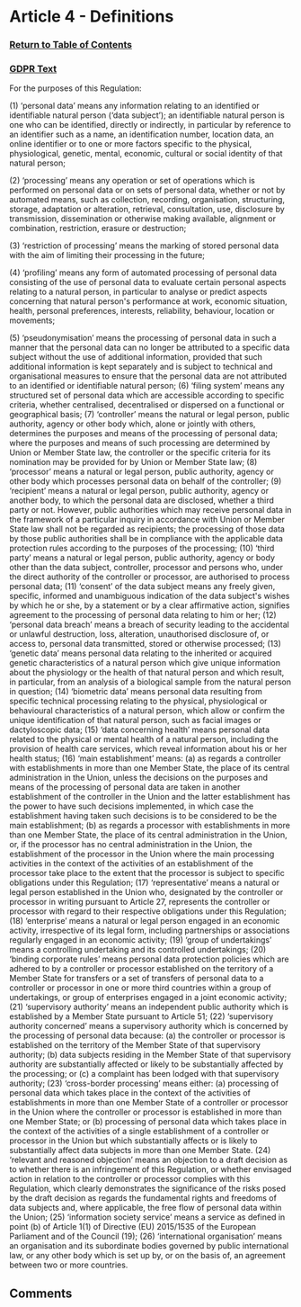 # Article 4 - Definitions

### [Return to Table of Contents](https://github.com/mitmedialab/Consent-HackDay/blob/master/Legal/GDPR%20Markdown/Table%20of%20Contents.md)

### [GDPR Text](https://eur-lex.europa.eu/legal-content/EN/TXT/HTML/?uri=CELEX:32016R0679&from=EN#d1e1489-1-1)

For the purposes of this Regulation:

(1)
‘personal data’ means any information relating to an identified or identifiable natural person (‘data subject’); an identifiable natural person is one who can be identified, directly or indirectly, in particular by reference to an identifier such as a name, an identification number, location data, an online identifier or to one or more factors specific to the physical, physiological, genetic, mental, economic, cultural or social identity of that natural person;

(2)
‘processing’ means any operation or set of operations which is performed on personal data or on sets of personal data, whether or not by automated means, such as collection, recording, organisation, structuring, storage, adaptation or alteration, retrieval, consultation, use, disclosure by transmission, dissemination or otherwise making available, alignment or combination, restriction, erasure or destruction;

(3)
‘restriction of processing’ means the marking of stored personal data with the aim of limiting their processing in the future;

(4)
‘profiling’ means any form of automated processing of personal data consisting of the use of personal data to evaluate certain personal aspects relating to a natural person, in particular to analyse or predict aspects concerning that natural person's performance at work, economic situation, health, personal preferences, interests, reliability, behaviour, location or movements;

(5)
‘pseudonymisation’ means the processing of personal data in such a manner that the personal data can no longer be attributed to a specific data subject without the use of additional information, provided that such additional information is kept separately and is subject to technical and organisational measures to ensure that the personal data are not attributed to an identified or identifiable natural person;
(6)
‘filing system’ means any structured set of personal data which are accessible according to specific criteria, whether centralised, decentralised or dispersed on a functional or geographical basis;
(7)
‘controller’ means the natural or legal person, public authority, agency or other body which, alone or jointly with others, determines the purposes and means of the processing of personal data; where the purposes and means of such processing are determined by Union or Member State law, the controller or the specific criteria for its nomination may be provided for by Union or Member State law;
(8)
‘processor’ means a natural or legal person, public authority, agency or other body which processes personal data on behalf of the controller;
(9)
‘recipient’ means a natural or legal person, public authority, agency or another body, to which the personal data are disclosed, whether a third party or not. However, public authorities which may receive personal data in the framework of a particular inquiry in accordance with Union or Member State law shall not be regarded as recipients; the processing of those data by those public authorities shall be in compliance with the applicable data protection rules according to the purposes of the processing;
(10)
‘third party’ means a natural or legal person, public authority, agency or body other than the data subject, controller, processor and persons who, under the direct authority of the controller or processor, are authorised to process personal data;
(11)
‘consent’ of the data subject means any freely given, specific, informed and unambiguous indication of the data subject's wishes by which he or she, by a statement or by a clear affirmative action, signifies agreement to the processing of personal data relating to him or her;
(12)
‘personal data breach’ means a breach of security leading to the accidental or unlawful destruction, loss, alteration, unauthorised disclosure of, or access to, personal data transmitted, stored or otherwise processed;
(13)
‘genetic data’ means personal data relating to the inherited or acquired genetic characteristics of a natural person which give unique information about the physiology or the health of that natural person and which result, in particular, from an analysis of a biological sample from the natural person in question;
(14)
‘biometric data’ means personal data resulting from specific technical processing relating to the physical, physiological or behavioural characteristics of a natural person, which allow or confirm the unique identification of that natural person, such as facial images or dactyloscopic data;
(15)
‘data concerning health’ means personal data related to the physical or mental health of a natural person, including the provision of health care services, which reveal information about his or her health status;
(16)
‘main establishment’ means:
(a)
as regards a controller with establishments in more than one Member State, the place of its central administration in the Union, unless the decisions on the purposes and means of the processing of personal data are taken in another establishment of the controller in the Union and the latter establishment has the power to have such decisions implemented, in which case the establishment having taken such decisions is to be considered to be the main establishment;
(b)
as regards a processor with establishments in more than one Member State, the place of its central administration in the Union, or, if the processor has no central administration in the Union, the establishment of the processor in the Union where the main processing activities in the context of the activities of an establishment of the processor take place to the extent that the processor is subject to specific obligations under this Regulation;
(17)
‘representative’ means a natural or legal person established in the Union who, designated by the controller or processor in writing pursuant to Article 27, represents the controller or processor with regard to their respective obligations under this Regulation;
(18)
‘enterprise’ means a natural or legal person engaged in an economic activity, irrespective of its legal form, including partnerships or associations regularly engaged in an economic activity;
(19)
‘group of undertakings’ means a controlling undertaking and its controlled undertakings;
(20)
‘binding corporate rules’ means personal data protection policies which are adhered to by a controller or processor established on the territory of a Member State for transfers or a set of transfers of personal data to a controller or processor in one or more third countries within a group of undertakings, or group of enterprises engaged in a joint economic activity;
(21)
‘supervisory authority’ means an independent public authority which is established by a Member State pursuant to Article 51;
(22)
‘supervisory authority concerned’ means a supervisory authority which is concerned by the processing of personal data because:
(a)
the controller or processor is established on the territory of the Member State of that supervisory authority;
(b)
data subjects residing in the Member State of that supervisory authority are substantially affected or likely to be substantially affected by the processing; or
(c)
a complaint has been lodged with that supervisory authority;
(23)
‘cross-border processing’ means either:
(a)
processing of personal data which takes place in the context of the activities of establishments in more than one Member State of a controller or processor in the Union where the controller or processor is established in more than one Member State; or
(b)
processing of personal data which takes place in the context of the activities of a single establishment of a controller or processor in the Union but which substantially affects or is likely to substantially affect data subjects in more than one Member State.
(24)
‘relevant and reasoned objection’ means an objection to a draft decision as to whether there is an infringement of this Regulation, or whether envisaged action in relation to the controller or processor complies with this Regulation, which clearly demonstrates the significance of the risks posed by the draft decision as regards the fundamental rights and freedoms of data subjects and, where applicable, the free flow of personal data within the Union;
(25)
‘information society service’ means a service as defined in point (b) of Article 1(1) of Directive (EU) 2015/1535 of the European Parliament and of the Council (19);
(26)
‘international organisation’ means an organisation and its subordinate bodies governed by public international law, or any other body which is set up by, or on the basis of, an agreement between two or more countries.

## Comments
